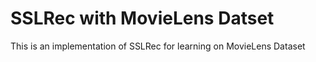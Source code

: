 # SSLRec with MovieLens Datset
This is an implementation of SSLRec for learning on MovieLens Dataset